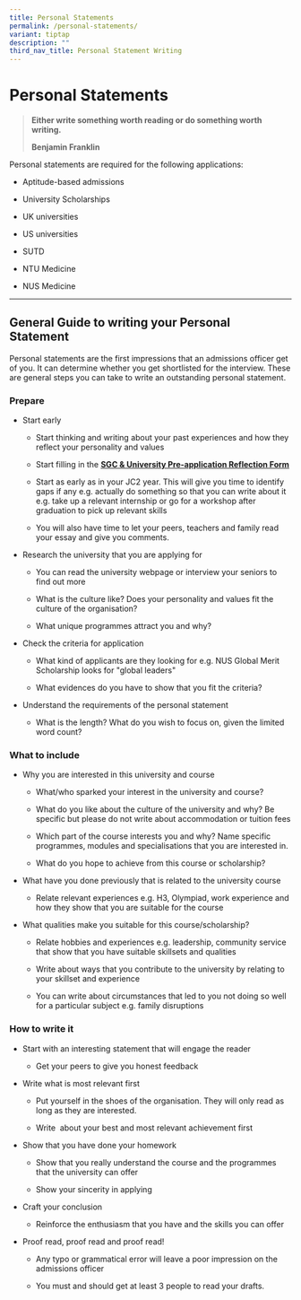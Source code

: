 ```yaml
---
title: Personal Statements
permalink: /personal-statements/
variant: tiptap
description: ""
third_nav_title: Personal Statement Writing
---
```

<h1>Personal Statements</h1>
<blockquote>
<p><strong>Either write something worth reading or do something worth writing.</strong>
</p>
<p><strong>Benjamin Franklin</strong>
</p>
</blockquote>
<p>Personal statements are required for the following applications:</p>
<ul>
<li>
<p>Aptitude-based admissions</p>
</li>
<li>
<p>University Scholarships</p>
</li>
<li>
<p>UK universities</p>
</li>
<li>
<p>US universities</p>
</li>
<li>
<p>SUTD</p>
</li>
<li>
<p>NTU Medicine</p>
</li>
<li>
<p>NUS Medicine</p>
</li>
</ul>
<hr>
<h2>General Guide to writing your Personal Statement</h2>
<p>Personal statements are the first impressions that an admissions officer
get of you. It can determine whether you get shortlisted for the interview.
These are general steps you can take to write an outstanding personal statement.&nbsp;</p>
<h3>Prepare</h3>
<ul>
<li>
<p>Start early</p>
<ul>
<li>
<p>Start thinking and writing&nbsp;about&nbsp;your past experiences and how
they reflect your personality and values</p>
</li>
<li>
<p>Start filling in the <strong><a href="https://drive.google.com/file/d/1DYe7gEpaOWu1-X9PPZHwS8yG0qLa-X0k/view" class="wixui-rich-text__text" rel="noopener noreferrer nofollow" target="_self"><u>SGC &amp; University Pre-application Reflection Form</u></a></strong>
</p>
</li>
<li>
<p>Start as early as in your JC2 year.&nbsp;This will give you time to identify
gaps if any e.g. actually do something so that you can write about it e.g.
take up a relevant&nbsp;internship or go for a workshop&nbsp;after graduation
to pick up relevant&nbsp;skills​</p>
</li>
<li>
<p>You will also have time to let your peers, teachers and family read your
essay and give you comments.&nbsp;</p>
</li>
</ul>
</li>
<li>
<p>Research the university that you are applying for</p>
<ul>
<li>
<p>You can read the university webpage or interview your seniors to find
out more</p>
</li>
<li>
<p>What is the culture like? Does your personality and values fit the culture
of the organisation?​</p>
</li>
<li>
<p>What unique programmes attract you and why?</p>
</li>
</ul>
</li>
<li>
<p>Check the criteria for application</p>
<ul>
<li>
<p>What kind of applicants are they looking for e.g. NUS Global Merit Scholarship
looks for "global leaders"</p>
</li>
<li>
<p>What evidences&nbsp;do you have to show that you fit the criteria?​&nbsp;</p>
</li>
</ul>
</li>
<li>
<p>Understand the requirements of the personal statement</p>
<ul>
<li>
<p>What is the length? What do you wish to focus on, given the limited word
count?</p>
</li>
</ul>
</li>
</ul>
<h3>What to include</h3>
<ul>
<li>
<p>Why you are interested in this university and course​</p>
<ul>
<li>
<p>What/who sparked your interest in the university and course?</p>
</li>
<li>
<p>What do you like about the&nbsp;culture of the university and why?​ Be
specific but please do not write about accommodation or tuition fees</p>
</li>
<li>
<p>Which part of the course interests you and why? Name specific programmes,
modules and specialisations that you are interested in.&nbsp;</p>
</li>
<li>
<p>What do you hope to achieve from this course or scholarship?</p>
</li>
</ul>
</li>
<li>
<p>What have you done previously that is related to the university course</p>
<ul>
<li>
<p>Relate relevant experiences e.g. H3, Olympiad, work experience and how
they show that you are suitable for the course</p>
</li>
</ul>
</li>
<li>
<p>What qualities make you suitable for this course/scholarship?​</p>
<ul>
<li>
<p>Relate hobbies and experiences e.g. leadership, community service that
show that you have suitable skillsets and qualities</p>
</li>
<li>
<p>Write about ways that you contribute to the university by relating to
your skillset and experience</p>
</li>
<li>
<p>You can write about circumstances ​​that led to you not doing so well
for a particular subject e.g. family disruptions</p>
</li>
</ul>
</li>
</ul>
<h3>How to write it</h3>
<ul data-tight="true" class="tight">
<li>
<p>Start with an interesting statement that will engage the reader</p>
<ul data-tight="true" class="tight">
<li>
<p>Get your peers to give you honest feedback​</p>
</li>
</ul>
</li>
<li>
<p>Write what is most relevant first</p>
<ul>
<li>
<p>Put yourself in the shoes of the organisation. They will only read as
long as they are interested.</p>
</li>
<li>
<p>Write&nbsp; about your best and most relevant achievement first</p>
</li>
</ul>
</li>
<li>
<p>Show that you have done your homework</p>
<ul>
<li>
<p>Show that you really understand the course and the programmes that the
university can offer</p>
</li>
<li>
<p>Show your sincerity in applying</p>
</li>
</ul>
</li>
</ul>
<ul>
<li>
<p>Craft your conclusion​</p>
<ul>
<li>
<p>Reinforce the enthusiasm that you have and the skills you can offer​</p>
</li>
</ul>
</li>
<li>
<p>Proof read, proof read and&nbsp;proof read!​</p>
<ul>
<li>
<p>Any typo or grammatical error will leave a poor impression on the admissions
officer</p>
</li>
<li>
<p>You must and should get at least 3 people to read your drafts.​​</p>
</li>
</ul>
</li>
</ul>
<p></p>